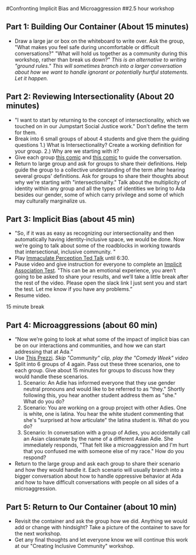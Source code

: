 #Confronting Implicit Bias and Microaggression
##2.5 hour workshop

## Part 1: Building Our Container (About 15 minutes)

* Draw a large jar or box on the whiteboard to write over. Ask the group, "What makes you feel safe during uncomfortable or difficult conversations?" "What will hold us together as a community during this workshop, rather than break us down?"
 *This is an alternative to writing "ground rules." This will sometimes branch into a larger conversation about how we want to handle ignorant or potentially hurtful statements. Let it happen.*

## Part 2: Reviewing Intersectionality (About 20 minutes)

* "I want to start by returning to the concept of intersectionality, which we touched on in our Jumpstart Social Justice work." Don't define the term for them.
* Break into 6 small groups of about 4 students and give them the guiding questions 1.) What is Intersectionality? Create a working definition for your group. 2.) Why are we starting with it?
* Give each group [this comic](https://stavvers.files.wordpress.com/2013/04/301969_452534864833450_34072018_n.png) and [this comic](https://s-media-cache-ak0.pinimg.com/564x/27/fc/3b/27fc3bd4e00748d58ddd7079073a75ac.jpg) to guide the conversation.
* Return to large group and ask for groups to share their definitions. Help guide the group to a collective understanding of the term after hearing several groups' definitions. Ask for groups to share their thoughts about why we're starting with "intersectionality." Talk about the multiplicity of identity within any group and all the types of identities we bring to Ada besides our gender, some of which carry privilege and some of which may culturally marginalize us.

## Part 3: Implicit Bias (about 45 min)

* "So, if it was as easy as recognizing our intersectionality and then automatically having identity-inclusive space, we would be done. Now we’re going to talk about some of the roadblocks in working towards that intersectional, inclusive community. "
* Play [Immaculate Perception Ted Talk](https://www.youtube.com/watch?v=9VGbwNI6Ssk) until 6:30.
* Pause video and give instruction for everyone to complete an [Implicit Association Test](https://implicit.harvard.edu/implicit/takeatest.html). "This can be an emotional experience, you aren’t going to be asked to share your results, and we’ll take a little break after the rest of the video. Please open the slack link I just sent you and start the test. Let me know if you have any problems.”
* Resume video.

15 minute break

## Part 4: Microaggressions (about 60 min)

* “Now we’re going to look at what some of the impact of implicit bias can be on our interactions and communities, and how we can start addressing that at Ada.”
* Use [This Prezzi](https://prezi.com/x851tgvzcykz/leading-by-example-combating-microaggressions/). *Skip "Community" clip, play the "Comedy Week" video*
* Split into 6 groups of 4 again. Pass out these three scenarios, one to each group. Give about 15 minutes for groups to discuss how they would handle these scenarios.
  1. Scenario: An Adie has informed everyone that they use gender neutral pronouns and would like to be referred to as "they." Shortly following this, you hear another student address them as "she." What do you do?
  2. Scenario: You are working on a group project with other Adies. One is white, one is latina. You hear the white student commenting that she's "surprised at how articulate" the latina student is. What do you do?
  3. Scenario: In conversation with a group of Adies, you accidentally call an Asian classmate by the name of a different Asian Adie. She immediately responds, "That felt like a microaggression and I'm hurt that you confused me with someone else of my race." How do you respond?
* Return to the large group and ask each group to share their scenario and how they would handle it. Each scenario will usually branch into a bigger conversation about how to handle oppressive behavior at Ada and how to have difficult conversations with people on all sides of a microaggression.

## Part 5: Return to Our Container (about 10 min)

* Revisit the container and ask the group how we did. Anything we would add or change with hindsight? Take a picture of the container to save for the next workshop.
* Get any final thoughts and let everyone know we will continue this work at our "Creating Inclusive Community" workshop.
